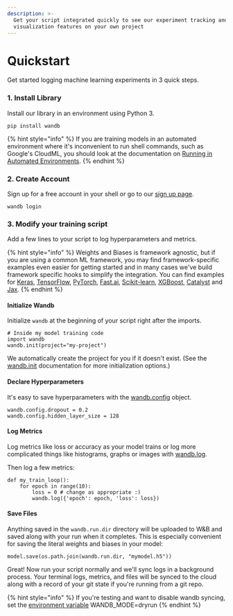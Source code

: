 ```yaml
---
description: >-
  Get your script integrated quickly to see our experiment tracking and
  visualization features on your own project
---
```


# Quickstart

Get started logging machine learning experiments in 3 quick steps.

### 1. Install Library

Install our library in an environment using Python 3.

```text
pip install wandb
```

{% hint style="info" %}
If you are training models in an automated environment where it's inconvenient to run shell commands, such as Google's CloudML, you should look at the documentation on [Running in Automated Environments](https://docs.wandb.com/advanced/automated).
{% endhint %}

### 2. Create Account

Sign up for a free account in your shell or go to our [sign up page](https://app.wandb.ai/login?signup=true).

```text
wandb login
```

### 3. Modify your training script

Add a few lines to your script to log hyperparameters and metrics.

{% hint style="info" %}
Weights and Biases is framework agnostic, but if you are using a common ML framework, you may find framework-specific examples even easier for getting started and in many cases we've build framework specific hooks to simplify the integration. You can find examples for [Keras](https://docs.wandb.com/frameworks/keras), [TensorFlow](https://docs.wandb.com/frameworks/tensorflow), [PyTorch](https://docs.wandb.com/frameworks/pytorch), [Fast.ai](https://docs.wandb.com/frameworks/fastai), [Scikit-learn](https://docs.wandb.com/frameworks/scikit), [XGBoost](https://docs.wandb.com/frameworks/xgboost), [Catalyst](https://docs.wandb.com/frameworks/catalyst) and [Jax](https://docs.wandb.com/frameworks/jax-example).
{% endhint %}

#### Initialize Wandb

Initialize `wandb` at the beginning of your script right after the imports.

```text
# Inside my model training code
import wandb
wandb.init(project="my-project")
```

We automatically create the project for you if it doesn't exist. \(See the [wandb.init](library/python/init.md) documentation for more initialization options.\)

#### Declare Hyperparameters

It's easy to save hyperparameters with the [wandb.config](library/python/config.md) object.

```text
wandb.config.dropout = 0.2
wandb.config.hidden_layer_size = 128
```

#### Log Metrics

Log metrics like loss or accuracy as your model trains or log more complicated things like histograms, graphs or images with [wandb.log](library/python/log.md).

Then log a few metrics:

```text
def my_train_loop():
    for epoch in range(10):
        loss = 0 # change as appropriate :)
        wandb.log({'epoch': epoch, 'loss': loss})
```

#### Save Files

Anything saved in the `wandb.run.dir` directory will be uploaded to W&B and saved along with your run when it completes. This is especially convenient for saving the literal weights and biases in your model:

```text
model.save(os.path.join(wandb.run.dir, "mymodel.h5"))
```

Great! Now run your script normally and we'll sync logs in a background process. Your terminal logs, metrics, and files will be synced to the cloud along with a record of your git state if you're running from a git repo.

{% hint style="info" %}
If you're testing and want to disable wandb syncing, set the [environment variable](library/advanced/environment-variables.md) WANDB\_MODE=dryrun
{% endhint %}




